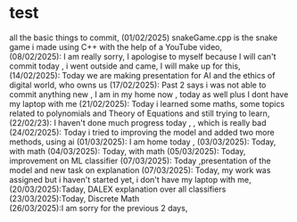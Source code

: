 # test
all the basic things to commit, 
(01/02/2025) snakeGame.cpp is the snake game i made using C++ with the help of a YouTube video,
<br>
(08/02/2025): I am really sorry, I apologise to myself because I will can't commit today , i went outside and came, I will make up for this,
(14/02/2025): Today we are making presentation for AI and the ethics of digital world, who owns us
(17/02/2025): Past 2 says i was not able to commit anything new , I am in my home now , today as well plus I dont have my laptop with me 
(21/02/2025): Today i learned some maths, some topics related to polynomials and Theory of Equations and still trying to learn, 
(22/02/23): I haven't done much progress today , , which is really bad 
(24/02/2025): Today i tried to improving the model and added two more methods, using ai
(01/03/2025): I am home today , 
(03/03/2025): Today,  with math 
(04/03/2025): Today,  with math
(05/03/2025): Today, improvement on ML classifier
(07/03/2025): Today ,presentation of the model and new task on explanation 
(07/03/2025): Today, my work was assigned but i haven't started yet, i don't have my laptop with me,
<br>
(20/03/2025):Taday, DALEX explanation over all classifiers 
<br>
(23/03/2025):Today, Discrete Math 
<br>
(26/03/2025):I am sorry for the previous 2 days, 
